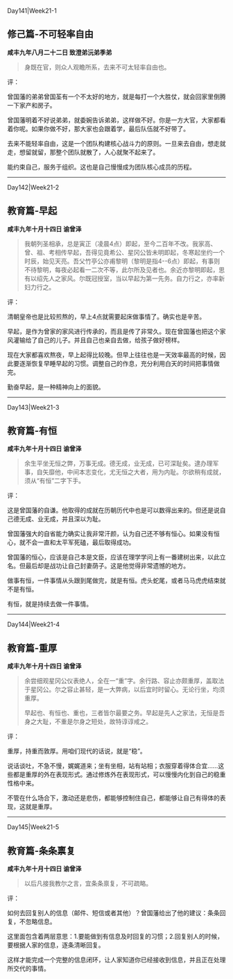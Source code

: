 Day141|Week21-1

## 修己篇-不可轻率自由

**咸丰九年八月二十二日 致澄弟沅弟季弟**

>身既在官，则众人观瞻所系，去来不可太轻率自由也。

评：

曾国藩的弟弟曾国荃有一个不太好的地方，就是每打一个大胜仗，就会回家里倒腾一下家产和房子。

曾国藩明着不好说弟弟，就委婉告诉弟弟，这样做不好。你是一方大官，大家都看着你呢。如果你做不好，那大家也会跟着学，最后队伍就不好带了。

去来不能轻率自由，这是一个团队构建核心战斗力的原则。一旦来去自由，想走就走，想留就留，那整个团队就散了，人心就聚不起来了。

能约束自己，服务于组织。这也是自己慢慢成为团队核心成员的历程。

------

Day142|Week21-2

## 教育篇-早起

**咸丰九年十月十四日 谕曾泽**

>我朝列圣相承，总是寅正（凌晨4点）即起，至今二百年不改。我家高、曾、祖、考相传早起，吾得见竟希公、星冈公皆未明即起，冬寒起坐约一个时辰，始见天亮。吾父竹亭公亦甫黎明（黎明是指4--6点）即起，有事则不待黎明，每夜必起看一二次不等，此尔所及见者也。余近亦黎明即起，思有以绍先人之家风。尔既冠授室，当以早起为第一先务。自力行之，亦率新妇力行之。

评：

清朝皇帝也是比较煎熬的，早上4点就需要起床做事情了。确实也是辛苦。

早起，是作为曾家的家风进行传承的，而且是传了非常久。现在曾国藩也把这个家风灌输给了自己的儿子。并且自己也亲自去做，给孩子做好榜样。

现在大家都喜欢熬夜，早上起得比较晚。但早上往往也是一天效率最高的时候，因此要逐渐恢复早睡早起的习惯。调整自己的作息，充分利用白天的时间把事情做完。

勤奋早起，是一种精神向上的面貌。

------

Day143|Week21-3

## 教育篇-有恒

**咸丰九年十月十四日 谕曾泽**

>余生平坐无恒之弊，万事无成。德无成，业无成，已可深耻矣。逮办理军事，自矢靡他，中间本志变化，尤无恒之大者，用为内耻。尔欲稍有成就，须从“有恒”二字下手。

评：

这是曾国藩的自谦。他取得的成就在历朝历代中也是可以数得出来的。但还是说自己德无成、业无成，并且深以为耻。

曾国藩强大的自省能力确实让我非常汗颜，认为自己还不够有恒心。如果没有恒心，就不会一直和太平军死磕，最后取得成功。

曾国藩的恒心，应该是自己本是文臣，应该在理学学问上有一番建树出来，以此立名。但最后却是战功让自己封妻荫子。这是他觉得非常遗憾的地方。

做事有恒，一件事情从头跟到尾做完，就是有恒。虎头蛇尾，或者马马虎虎结束就不是有恒。

有恒，就是持续去做一件事情。

------

Day144|Week21-4

## 教育篇-重厚

**咸丰九年十月十四日 谕曾泽**

>余尝细观星冈公仪表绝人，全在一“重”字。余行路、容止亦颇重厚，盖取法于星冈公。尔之容止甚轻，是一大弊病，以后宜时时留心。无论行坐，均须重厚。
>
>早起也、有恒也、重也，三者皆尔最要之务。早起是先人之家法，无恒是吾身之大耻，不重是尔身之短处，故特谆谆戒之。

评：

重厚，持重而敦厚。用咱们现代的话说，就是“稳”。

说话谈吐，不急不慢，娓娓道来；坐有坐相，站有站相；衣服穿着得体合宜……这些都是重厚的外在表现形式。通过修炼外在表现形式，可以慢慢内化到自己的稳重性格中来。

不管在什么场合下，激动还是悲伤，都能够控制住自己，都能够让自己有得体的表现，这就是重厚。

-----

Day145|Week21-5

## 教育篇-条条禀复

**咸丰九年十月十四日 谕曾泽**

> 以后凡接我教尔之言，宜条条禀复，不可疏略。

评：

如何去回复别人的信息（邮件、短信或者其他）？曾国藩给出了他的建议：条条回复，不忽略信息。

这里面包含着两层意思：1.要能做到有信息及时回复的习惯；2.回复别人的时候，要根据人家的信息，逐条清晰回复。

这样才能完成一个完整的信息闭环，让人家知道你已经接收到信息，并且正在处理所交代的事情。
